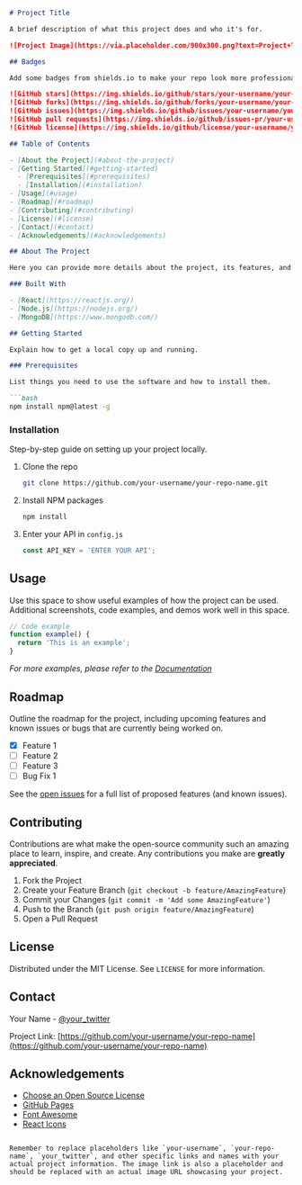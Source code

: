 ```markdown
# Project Title

A brief description of what this project does and who it's for.

![Project Image](https://via.placeholder.com/900x300.png?text=Project+Title)

## Badges

Add some badges from shields.io to make your repo look more professional and to quickly convey information about the project.

![GitHub stars](https://img.shields.io/github/stars/your-username/your-repo-name?style=social)
![GitHub forks](https://img.shields.io/github/forks/your-username/your-repo-name?style=social)
![GitHub issues](https://img.shields.io/github/issues/your-username/your-repo-name)
![GitHub pull requests](https://img.shields.io/github/issues-pr/your-username/your-repo-name)
![GitHub license](https://img.shields.io/github/license/your-username/your-repo-name)

## Table of Contents

- [About the Project](#about-the-project)
- [Getting Started](#getting-started)
  - [Prerequisites](#prerequisites)
  - [Installation](#installation)
- [Usage](#usage)
- [Roadmap](#roadmap)
- [Contributing](#contributing)
- [License](#license)
- [Contact](#contact)
- [Acknowledgements](#acknowledgements)

## About The Project

Here you can provide more details about the project, its features, and what makes it stand out from the crowd.

### Built With

- [React](https://reactjs.org/)
- [Node.js](https://nodejs.org/)
- [MongoDB](https://www.mongodb.com/)

## Getting Started

Explain how to get a local copy up and running.

### Prerequisites

List things you need to use the software and how to install them.

```bash
npm install npm@latest -g
```

### Installation

Step-by-step guide on setting up your project locally.

1. Clone the repo
   ```bash
   git clone https://github.com/your-username/your-repo-name.git
   ```
2. Install NPM packages
   ```bash
   npm install
   ```
3. Enter your API in `config.js`
   ```js
   const API_KEY = 'ENTER YOUR API';
   ```

## Usage

Use this space to show useful examples of how the project can be used. Additional screenshots, code examples, and demos work well in this space.

```javascript
// Code example
function example() {
  return 'This is an example';
}
```

_For more examples, please refer to the [Documentation](https://example.com)_

## Roadmap

Outline the roadmap for the project, including upcoming features and known issues or bugs that are currently being worked on.

- [x] Feature 1
- [ ] Feature 2
- [ ] Feature 3
- [ ] Bug Fix 1

See the [open issues](https://github.com/your-username/your-repo-name/issues) for a full list of proposed features (and known issues).

## Contributing

Contributions are what make the open-source community such an amazing place to learn, inspire, and create. Any contributions you make are **greatly appreciated**.

1. Fork the Project
2. Create your Feature Branch (`git checkout -b feature/AmazingFeature`)
3. Commit your Changes (`git commit -m 'Add some AmazingFeature'`)
4. Push to the Branch (`git push origin feature/AmazingFeature`)
5. Open a Pull Request

## License

Distributed under the MIT License. See `LICENSE` for more information.

## Contact

Your Name - [@your_twitter](https://twitter.com/your_twitter)

Project Link: [https://github.com/your-username/your-repo-name](https://github.com/your-username/your-repo-name)

## Acknowledgements

- [Choose an Open Source License](https://choosealicense.com)
- [GitHub Pages](https://pages.github.com)
- [Font Awesome](https://fontawesome.com)
- [React Icons](https://react-icons.github.io/react-icons/)
```

Remember to replace placeholders like `your-username`, `your-repo-name`, `your_twitter`, and other specific links and names with your actual project information. The image link is also a placeholder and should be replaced with an actual image URL showcasing your project.
